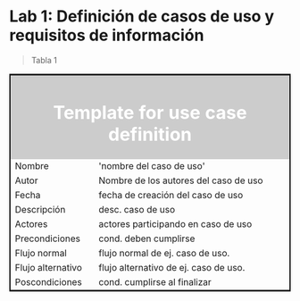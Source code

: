 
<h1>Lab 1: Definición de casos de uso y requisitos de información</h1>

> Tabla 1

<table>
  <tr>
     <td colspan="4" class="t_title"><h1>Template for use case definition</h1></td>
  </tr>

  <tr>
    <td class="t_col1 , color_t1">Nombre</td>
    <td>'nombre del caso de uso'</td>
  </tr>

  <tr>
    <td class="t_col1">Autor</td>
    <td>Nombre de los autores del caso de uso<td>
  </tr>

  <tr>
    <td class="t_col1, color_t1">Fecha </td>
    <td>fecha de creación del caso de uso</td>
  </tr>

  <tr>
    <td>Descripción</td>
    <td>desc. caso de uso</td>
  </tr>

  <tr>
      <td>Actores</td>
      <td>actores participando en caso de uso</td>
  </tr>

  <tr>
      <td>Precondiciones</td>
      <td>cond. deben cumplirse</td>
  </tr>

  <tr>
      <td>Flujo normal</td>
      <td>flujo normal de ej. caso de uso.</td>
  </tr>

  <tr>
      <td>Flujo alternativo</td>
      <td>flujo alternativo de ej. caso de uso.</td>
  </tr>

  <tr>
    <td>Poscondiciones</td>
    <td>cond. cumplirse al finalizar</td>
  </tr>
</table>

<style>

  table {
    border: 2px solid #000;

  }


  .t_title{
    background: #ccc;
    color: #fff;

    text-align: center;

  }

  .t_col1{
    width: 30%;
  }

  .color_t1{

  }
</style>